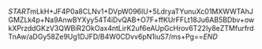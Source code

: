 $START$mLkH+JF4P0a8CLNv1+DVpW096lU+5LdryaTYunuXc01MXWWTAhJGMZLk4p+Na9AnwBYXyy54T4iDvQAB+O7F+ffKUrFFLt18Ju6AB5BDbv+owkXPrzddGKzV3QWBiR2OkOax4ntLirK2uf6eAUpGcHrov6T22Iy8eZTMfurfrdTnAw/aDGy58Ze9Ug1DJFD/B4W0CDvv6pN1iuS7/ms+Pg==$END$